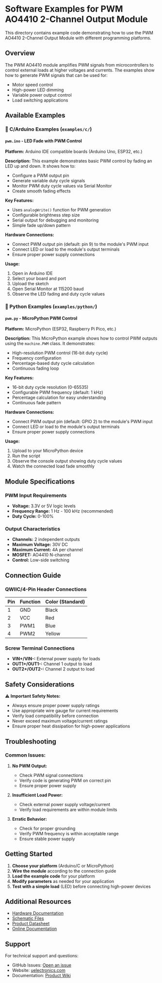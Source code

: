 # Software Examples for PWM AO4410 2-Channel Output Module

This directory contains example code demonstrating how to use the PWM AO4410 2-Channel Output Module with different programming platforms.

## Overview

The PWM AO4410 module amplifies PWM signals from microcontrollers to control external loads at higher voltages and currents. The examples show how to generate PWM signals that can be used for:

- Motor speed control
- High-power LED dimming
- Variable power output control
- Load switching applications

## Available Examples

### 📁 C/Arduino Examples (`examples/c/`)

#### `pwm.ino` - LED Fade with PWM Control
**Platform:** Arduino IDE compatible boards (Arduino Uno, ESP32, etc.)

**Description:** 
This example demonstrates basic PWM control by fading an LED up and down. It shows how to:
- Configure a PWM output pin
- Generate variable duty cycle signals
- Monitor PWM duty cycle values via Serial Monitor
- Create smooth fading effects

**Key Features:**
- Uses `analogWrite()` function for PWM generation
- Configurable brightness step size
- Serial output for debugging and monitoring
- Simple fade up/down pattern

**Hardware Connections:**
- Connect PWM output pin (default: pin 9) to the module's PWM input
- Connect LED or load to the module's output terminals
- Ensure proper power supply connections

**Usage:**
1. Open in Arduino IDE
2. Select your board and port
3. Upload the sketch
4. Open Serial Monitor at 115200 baud
5. Observe the LED fading and duty cycle values

### 📁 Python Examples (`examples/python/`)

#### `pwm.py` - MicroPython PWM Control
**Platform:** MicroPython (ESP32, Raspberry Pi Pico, etc.)

**Description:**
This MicroPython example shows how to control PWM outputs using the `machine.PWM` class. It demonstrates:
- High-resolution PWM control (16-bit duty cycle)
- Frequency configuration
- Percentage-based duty cycle calculation
- Continuous fading loop

**Key Features:**
- 16-bit duty cycle resolution (0-65535)
- Configurable PWM frequency (default: 1 kHz)
- Percentage calculation for easy understanding
- Continuous fade pattern

**Hardware Connections:**
- Connect PWM output pin (default: GPIO 2) to the module's PWM input
- Connect LED or load to the module's output terminals
- Ensure proper power supply connections

**Usage:**
1. Upload to your MicroPython device
2. Run the script
3. Observe the console output showing duty cycle values
4. Watch the connected load fade smoothly

## Module Specifications

### PWM Input Requirements
- **Voltage:** 3.3V or 5V logic levels
- **Frequency Range:** 1 Hz - 100 kHz (recommended)
- **Duty Cycle:** 0-100%

### Output Characteristics
- **Channels:** 2 independent outputs
- **Maximum Voltage:** 30V DC
- **Maximum Current:** 4A per channel
- **MOSFET:** AO4410 N-channel
- **Control:** Low-side switching

## Connection Guide

### QWIIC/4-Pin Header Connections
| Pin | Function | Color (Standard) |
|-----|----------|------------------|
| 1   | GND      | Black            |
| 2   | VCC      | Red              |
| 3   | PWM1     | Blue             |
| 4   | PWM2     | Yellow           |

### Screw Terminal Connections
- **VIN+/VIN-:** External power supply for loads
- **OUT1+/OUT1-:** Channel 1 output to load
- **OUT2+/OUT2-:** Channel 2 output to load

## Safety Considerations

⚠️ **Important Safety Notes:**
- Always ensure proper power supply ratings
- Use appropriate wire gauge for current requirements
- Verify load compatibility before connection
- Never exceed maximum voltage/current ratings
- Ensure proper heat dissipation for high-power applications

## Troubleshooting

### Common Issues:
1. **No PWM Output:** 
   - Check PWM signal connections
   - Verify code is generating PWM on correct pin
   - Ensure proper power supply

2. **Insufficient Load Power:**
   - Check external power supply voltage/current
   - Verify load requirements are within module limits

3. **Erratic Behavior:**
   - Check for proper grounding
   - Verify PWM frequency is within acceptable range
   - Ensure stable power supply

## Getting Started

1. **Choose your platform** (Arduino/C or MicroPython)
2. **Wire the module** according to the connection guide
3. **Load the example code** for your platform
4. **Modify parameters** as needed for your application
5. **Test with a simple load** (LED) before connecting high-power devices

## Additional Resources

- [Hardware Documentation](../hardware/README.md)
- [Schematic Files](../hardware/resources/)
- [Product Datasheet](../hardware/resources/)
- [Online Documentation](https://unit-electronics-mx.github.io/unit_pwm_module/)

## Support

For technical support and questions:
- GitHub Issues: [Open an issue](https://github.com/UNIT-Electronics-MX/unit_devlab_pwm_ao4410_2_channel_output_module/issues)
- Website: [uelectronics.com](https://uelectronics.com/)
- Documentation: [Product Wiki](https://unit-electronics-mx.github.io/unit_pwm_module/)
